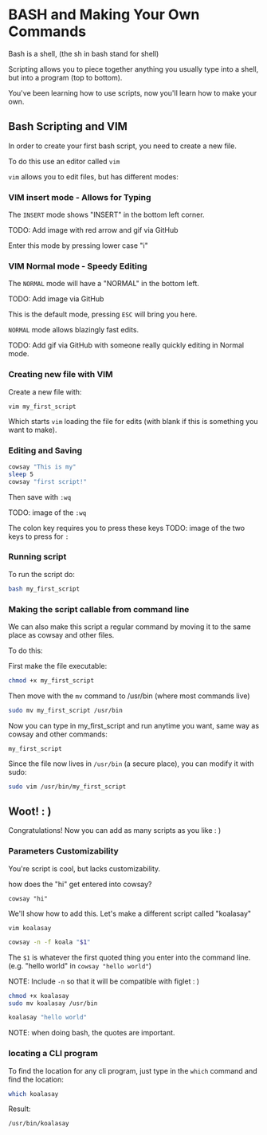 # BASH and Making Your Own Commands

Bash is a shell, (the sh in bash stand for shell)

Scripting allows you to piece together anything you usually type into a shell,
but into a program (top to bottom).

You've been learning how to use scripts, now you'll learn how to make your own.

## Bash Scripting and VIM

In order to create your first bash script, you need to create a new file.

To do this use an editor called `vim`

`vim` allows you to edit files, but has different modes:


### VIM insert mode - Allows for Typing

The `INSERT` mode shows "INSERT" in the bottom left corner.

TODO: Add image with red arrow and gif via GitHub

Enter this mode by pressing lower case "i"


### VIM Normal mode - Speedy Editing

The `NORMAL` mode will have a "NORMAL" in the bottom left.

TODO: Add image via GitHub

This is the default mode, pressing `ESC` will bring you here.

`NORMAL` mode allows blazingly fast edits.

TODO: Add gif via GitHub with someone really quickly editing in Normal mode.


### Creating new file with VIM

Create a new file with:

`vim my_first_script`

Which starts `vim` loading the file for edits (with blank if this is something you want to make).

### Editing and Saving

```sh
cowsay "This is my"
sleep 5
cowsay "first script!"
```

Then save with `:wq`

TODO: image of the `:wq`

The colon key requires you to press these keys
TODO: image of the two keys to press for `:`

### Running script

To run the script do:

```sh
bash my_first_script
```

### Making the script callable from command line
We can also make this script a regular command by moving it to the same place as
cowsay and other files.


To do this:

First make the file executable:
```sh
chmod +x my_first_script
```
Then move with the `mv` command to /usr/bin (where most commands live)

```sh
sudo mv my_first_script /usr/bin
```

Now you can type in my_first_script and run anytime you want, same way as cowsay
and other commands:

```
my_first_script
```

Since the file now lives in `/usr/bin` (a secure place), you can modify it with sudo:

```sh
sudo vim /usr/bin/my_first_script
```

## Woot! : )

Congratulations! Now you can add as many scripts as you like : )

### Parameters Customizability

You're script is cool, but lacks customizability.

how does the "hi" get entered into cowsay?
```
cowsay "hi"
```

We'll show how to add this.
Let's make a different script called "koalasay"

`vim koalasay`

```sh
cowsay -n -f koala "$1"
```

The `$1` is whatever the first quoted thing you enter into the command line.
(e.g. "hello world" in `cowsay "hello world"`)

NOTE: Include `-n` so that it will be compatible with figlet : )

```sh
chmod +x koalasay
sudo mv koalasay /usr/bin
```

```sh
koalasay "hello world"
```

NOTE: when doing bash, the quotes are important.

### locating a CLI program

To find the location for any cli program, just type in the `which` command and
find the location:

```sh
which koalasay
```

Result:

```sh
/usr/bin/koalasay
```
